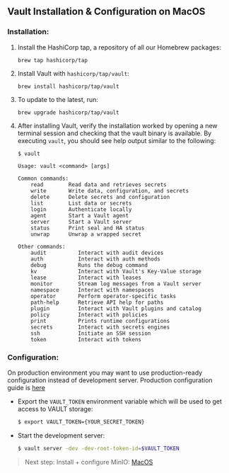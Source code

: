 ## Vault Installation & Configuration on MacOS

### Installation:

1. Install the HashiCorp tap, a repository of all our Homebrew packages:
    ```
    brew tap hashicorp/tap
    ```

2. Install Vault with `hashicorp/tap/vault`:
    ```
    brew install hashicorp/tap/vault
    ```
3. To update to the latest, run:
    ```
    brew upgrade hashicorp/tap/vault
    ```
   
4. After installing Vault, verify the installation worked by opening a 
   new terminal session and checking that the vault binary is available. 
   By executing `vault`, you should see help output similar to the following:
    ```
    $ vault
    
    Usage: vault <command> [args]
    
    Common commands:
        read        Read data and retrieves secrets
        write       Write data, configuration, and secrets
        delete      Delete secrets and configuration
        list        List data or secrets
        login       Authenticate locally
        agent       Start a Vault agent
        server      Start a Vault server
        status      Print seal and HA status
        unwrap      Unwrap a wrapped secret
    
    Other commands:
        audit          Interact with audit devices
        auth           Interact with auth methods
        debug          Runs the debug command
        kv             Interact with Vault's Key-Value storage
        lease          Interact with leases
        monitor        Stream log messages from a Vault server
        namespace      Interact with namespaces
        operator       Perform operator-specific tasks
        path-help      Retrieve API help for paths
        plugin         Interact with Vault plugins and catalog
        policy         Interact with policies
        print          Prints runtime configurations
        secrets        Interact with secrets engines
        ssh            Initiate an SSH session
        token          Interact with tokens
    ```
   
### Configuration:

On production environment you may want to use production-ready configuration 
instead of development server. Production configuration guide is [here](Prod_configuration.md)

- Export the `VAULT_TOKEN` environment variable which will be used to get 
access to VAULT storage:

  ```bash
  $ export VAULT_TOKEN={YOUR_SECRET_TOKEN}
  ```

- Start the development server:

  ```bash
  $ vault server -dev -dev-root-token-id=$VAULT_TOKEN
  ```

   
> Next step: Install + configure MinIO: [MacOS](../MinIO/MacOS.md)